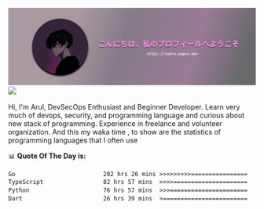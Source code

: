 ![banner](.github/profile-markdown.png)
<img src="https://user-images.githubusercontent.com/73097560/115834477-dbab4500-a447-11eb-908a-139a6edaec5c.gif"></p>

Hi, I'm Arul, DevSecOps Enthusiast and Beginner Developer. Learn very much of devops, security, and programming language and curious about new stack of programming. Experience in freelance and volunteer organization. And this my waka time , to show are the statistics of programming languages that I often use

📊 **Quote Of The Day is:**
<!--START_SECTION:waka-->

```txt
Go                         202 hrs 26 mins >>>>>>>>>================   35.65 %
TypeScript                 82 hrs 57 mins  >>>>=====================   14.61 %
Python                     76 hrs 57 mins  >>>======================   13.55 %
Dart                       26 hrs 39 mins  >========================   04.69 %
```

<!--END_SECTION:waka-->
